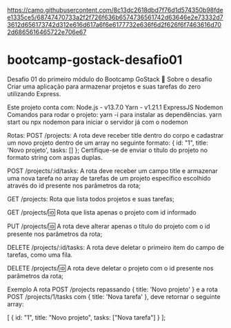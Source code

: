 https://camo.githubusercontent.com/8c13dc2618dbd7f76d1d574350b98fdee1335ce5/68747470733a2f2f726f636b6574736561742d63646e2e73332d73612d656173742d312e616d617a6f6e6177732e636f6d2f626f6f7463616d702d6865616465722e706e67

# bootcamp-gostack-desafio01
Desafio 01 do primeiro módulo do Bootcamp GoStack 🚀
Sobre o desafio
Criar uma aplicação para armazenar projetos e suas tarefas do zero utilizando Express.

Este projeto conta com:
Node.js - v13.7.0
Yarn - v1.21.1
ExpressJS
Nodemon
Comandos para rodar o projeto:
yarn -i para instalar as dependências. yarn start ou npx nodemon para iniciar o servidor já com o nodemon

Rotas:
POST /projects: A rota deve receber title dentro do corpo e cadastrar um novo projeto dentro de um array no seguinte formato: { id: "1", title: 'Novo projeto', tasks: [] }; Certifique-se de enviar o título do projeto no formato string com aspas duplas.

POST /projects/:id/tasks: A rota deve receber um campo title e armazenar uma nova tarefa no array de tarefas de um projeto específico escolhido através do id presente nos parâmetros da rota;

GET /projects: Rota que lista todos projetos e suas tarefas;

GET /projects/:id: Rota que lista apenas o projeto com id informado

PUT /projects/:id: A rota deve alterar apenas o título do projeto com o id presente nos parâmetros da rota;

DELETE /projects/:id/tasks: A rota deve deletar o primeiro item do campo de tarefas, como uma fila.

DELETE /projects/:id: A rota deve deletar o projeto com o id presente nos parâmetros da rota;

Exemplo
A rota POST /projects repassando { title: 'Novo projeto' } e a rota POST /projects/1/tasks com { title: 'Nova tarefa' }, deve retornar o seguinte array:

[
  {
    id: "1",
    title: "Novo projeto",
    tasks: ["Nova tarefa"]
  }
];
